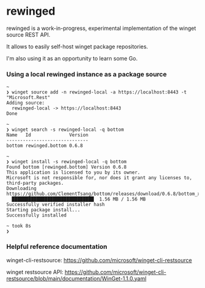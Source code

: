# rewinged

rewinged is a work-in-progress, experimental implementation of the winget source REST API.

It allows to easily self-host winget package repositories.

I'm also using it as an opportunity to learn some Go.

### Using a local rewinged instance as a package source

```
~
❯ winget source add -n rewinged-local -a https://localhost:8443 -t "Microsoft.Rest"
Adding source:
  rewinged-local -> https://localhost:8443
Done

~
❯ winget search -s rewinged-local -q bottom
Name   Id              Version
------------------------------
bottom rewinged.bottom 0.6.8

~
❯ winget install -s rewinged-local -q bottom
Found bottom [rewinged.bottom] Version 0.6.8
This application is licensed to you by its owner.
Microsoft is not responsible for, nor does it grant any licenses to, third-party packages.
Downloading https://github.com/ClementTsang/bottom/releases/download/0.6.8/bottom_x86_64_installer.msi
  ██████████████████████████████  1.56 MB / 1.56 MB
Successfully verified installer hash
Starting package install...
Successfully installed

~ took 8s
❯
```

### Helpful reference documentation

winget-cli-restsource: https://github.com/microsoft/winget-cli-restsource

winget restsource API: https://github.com/microsoft/winget-cli-restsource/blob/main/documentation/WinGet-1.1.0.yaml
